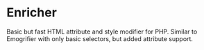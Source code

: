 # Enricher
Basic but fast HTML attribute and style modifier for PHP. Similar to Emogrifier with only basic selectors, but added attribute support.
